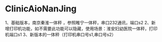 # ClinicAioNanJing
1、基础版本，南京秦淮一体秤 ，参照睢宁一体秤，串口232通讯，端口s2
2、新增打印机功能，如不需要此功能可以隐藏，使用场景：淮安妇幼医院一体秤，打印机端口s1
3、新版本的一体秤（打印机串口号s1,串口号s2）
